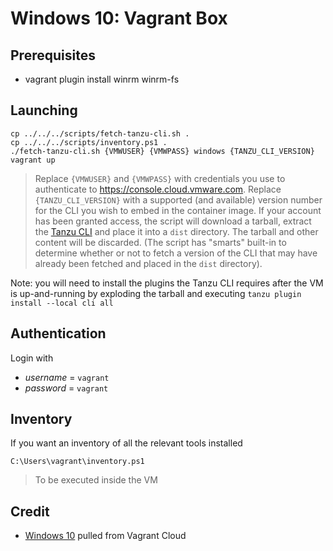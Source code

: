 # Windows 10: Vagrant Box

## Prerequisites

* vagrant plugin install winrm winrm-fs

## Launching

```
cp ../../../scripts/fetch-tanzu-cli.sh .
cp ../../../scripts/inventory.ps1 .
./fetch-tanzu-cli.sh {VMWUSER} {VMWPASS} windows {TANZU_CLI_VERSION}
vagrant up
```
> Replace `{VMWUSER}` and `{VMWPASS}` with credentials you use to authenticate to https://console.cloud.vmware.com.  Replace `{TANZU_CLI_VERSION}` with a supported (and available) version number for the CLI you wish to embed in the container image.  If your account has been granted access, the script will download a tarball, extract the [Tanzu CLI](https://docs.vmware.com/en/VMware-Tanzu-Kubernetes-Grid/1.4/vmware-tanzu-kubernetes-grid-14/GUID-tanzu-cli-reference.html) and place it into a `dist` directory.  The tarball and other content will be discarded.  (The script has "smarts" built-in to determine whether or not to fetch a version of the CLI that may have already been fetched and placed in the `dist` directory).

Note: you will need to install the plugins the Tanzu CLI requires after the VM is up-and-running by exploding the tarball and executing `tanzu plugin install --local cli all`


## Authentication

Login with

* _username_ = `vagrant`
* _password_ = `vagrant`

## Inventory

If you want an inventory of all the relevant tools installed

```
C:\Users\vagrant\inventory.ps1
```
> To be executed inside the VM

## Credit

* [Windows 10](https://app.vagrantup.com/StefanScherer/boxes/windows_10) pulled from Vagrant Cloud
